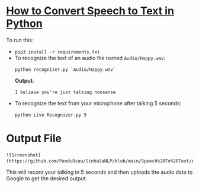 # [How to Convert Speech to Text in Python](https://www.thepythoncode.com/article/using-speech-recognition-to-convert-speech-to-text-python)
To run this:
- `pip3 install -r requirements.txt`
- To recognize the text of an audio file named `Audio/Happy.wav`:
    ```
    python recognizer.py `Audio/Happy.wav`
    ```
    **Output**:
    ```
    I believe you're just talking nonsense
    ```
- To recognize the text from your microphone after talking 5 seconds:
    ```
    python Live Recognizer.py 5
# Output File 
    ![Screenshot](https://github.com/PanduDcau/SinhalaNLP/blob/main/Speech%20To%20Text/Audio/Audio_text.png)
This will record your talking in 5 seconds and then uploads the audio data to Google to get the desired output.

